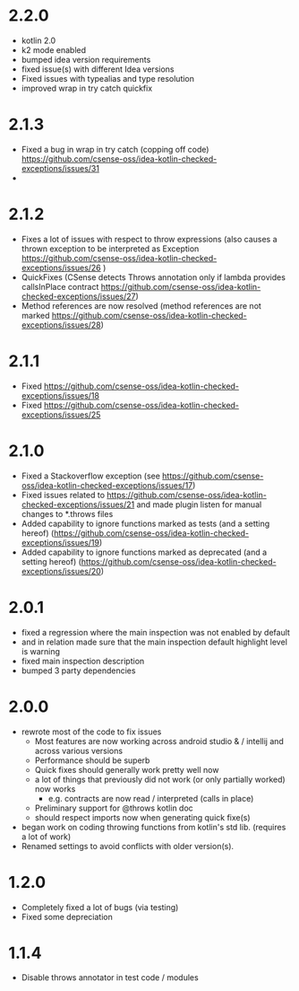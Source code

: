 # 2.2.0
- kotlin 2.0
- k2 mode enabled
- bumped idea version requirements
- fixed issue(s) with different Idea versions
- Fixed issues with typealias and type resolution
- improved wrap in try catch quickfix

# 2.1.3
- Fixed a bug in wrap in try catch (copping off code) https://github.com/csense-oss/idea-kotlin-checked-exceptions/issues/31
- 
# 2.1.2
- Fixes a lot of issues with respect to throw expressions (also causes a thrown exception to be interpreted as Exception https://github.com/csense-oss/idea-kotlin-checked-exceptions/issues/26 )
- QuickFixes (CSense detects Throws annotation only if lambda provides callsInPlace contract https://github.com/csense-oss/idea-kotlin-checked-exceptions/issues/27)
- Method references are now resolved (method references are not marked https://github.com/csense-oss/idea-kotlin-checked-exceptions/issues/28)

# 2.1.1
- Fixed https://github.com/csense-oss/idea-kotlin-checked-exceptions/issues/18
- Fixed https://github.com/csense-oss/idea-kotlin-checked-exceptions/issues/25

# 2.1.0

- Fixed a Stackoverflow exception (see https://github.com/csense-oss/idea-kotlin-checked-exceptions/issues/17)
- Fixed issues related to https://github.com/csense-oss/idea-kotlin-checked-exceptions/issues/21 and made plugin listen for manual changes to *.throws files
- Added capability to ignore functions marked as tests (and a setting hereof) (https://github.com/csense-oss/idea-kotlin-checked-exceptions/issues/19)
- Added capability to ignore functions marked as deprecated (and a setting hereof) (https://github.com/csense-oss/idea-kotlin-checked-exceptions/issues/20)

# 2.0.1

- fixed a regression where the main inspection was not enabled by default
- and in relation made sure that the main inspection default highlight level is warning
- fixed main inspection description
- bumped 3 party dependencies

# 2.0.0

- rewrote most of the code to fix issues
    - Most features are now working across android studio & / intellij and across various versions
    - Performance should be superb
    - Quick fixes should generally work pretty well now
    - a lot of things that previously did not work (or only partially worked) now works
        - e.g. contracts are now read / interpreted (calls in place)
    - Preliminary support for @throws kotlin doc
    - should respect imports now when generating quick fixe(s)
- began work on coding throwing functions from kotlin's std lib. (requires a lot of work)
- Renamed settings to avoid conflicts with older version(s).

# 1.2.0

- Completely fixed a lot of bugs (via testing)
- Fixed some depreciation

# 1.1.4

- Disable throws annotator in test code / modules